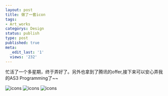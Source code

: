 ```yaml
---
layout: post
title: 做了一套icon
tags:
- Art_works
categorys: Design
status: publish
type: post
published: true
meta:
  _edit_last: '1'
  views: '232'
---
```

<p>忙活了一个多星期，终于弄好了。另外也拿到了腾讯的offer,接下来可以安心弄我的AS3 Programming了~~</p>
<img src="http://pic.yupoo.com/jacobz/Byj2MmJF/medish.jpg" alt="icons" />
<!--more-->
<img src="http://pic.yupoo.com/jacobz/Byj2OJXk/rO13N.jpg" alt="icons" />
<img src="http://pic.yupoo.com/jacobz/Byj2OIwA/9CMy7.png" alt="icons" />
<img src="http://pic.yupoo.com/jacobz/Byj2Nuw3/medish.jpg" alt="" />

